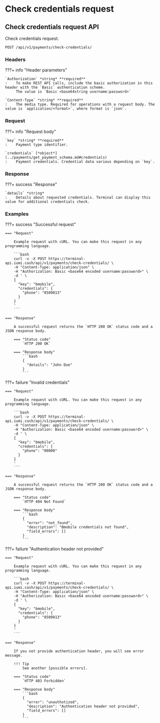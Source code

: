 # Check credentials request

## Check credentials request API

Check credentials request.

`POST /api/v1/payments/check-credentials/`

### Headers

???+ info "Header parameters"

    `Authorization` *string* **required**
    :    To make REST API calls, include the basic authorization in this header with the `Basic` authentication scheme. 
         The value is `Basic <base64string username:password>`

    `Content-Type` *string* **required**
    :    The media type. Required for operations with a request body. The value is `application/<format>`, where format is `json`.


### Request

???+ info "Request body"

    `key` *string* **required**
    :    Payment type identifier.

    `credentials` [*object*](../payments/get_payment_schema.md#credentials)
    :    Payment credentials. Credential data various depending on `key`.

### Response

???+ success "Response"

    `details` *string*
    :    Details about requested credentials. Terminal can display this value for additional credentials check.


### Examples

???+ success "Successful request"

    === "Request"

        Example request with cURL. You can make this request in any programming language.

        ```bash
        curl -v -X POST https://terminal-api.iumi.cash/api/v1/payments/check-credentials/ \
        -H "Content-Type: application/json" \
        -H "Authorization: Basic <base64 encoded username:password>" \
        -d ' \
        {
          "key": "bmobile",
          "credentials": {
            "phone": "8509813"
          }
        }
        '
        ```

    === "Response"

        A successful request returns the `HTTP 200 OK` status code and a JSON response body.

        === "Status code"
            `HTTP 200 OK`

        === "Response body"
            ```bash
            {
              "details": "John Doe"
            }
            ```

???+ failure "Invalid credentials"

    === "Request"

        Example request with cURL. You can make this request in any programming language.

        ```bash
        curl -v -X POST https://terminal-api.iumi.cash/api/v1/payments/check-credentials/ \
        -H "Content-Type: application/json" \
        -H "Authorization: Basic <base64 encoded username:password>" \
        -d ' \
        {
          "key": "bmobile",
          "credentials": {
            "phone": "00000"
          }
        }
        '
        ```

    === "Response"

        A successful request returns the `HTTP 200 OK` status code and a JSON response body.

        === "Status code"
            `HTTP 404 Not Found`

        === "Response body"
            ```bash
            {
              "error": "not_found",
              "description": "Bmobile credentials not found",
              "field_errors": []
            }
            ```

???+ failure "Authentication header not provided"

    === "Request"

        Example request with cURL. You can make this request in any programming language.

        ```bash
        curl -v -X POST https://terminal-api.iumi.cash/api/v1/payments/check-credentials/ \
        -H "Content-Type: application/json" \
        -H "Authorization: Basic <base64 encoded username:password>" \
        -d ' \
        {
          "key": "bmobile",
          "credentials": {
            "phone": "8509813"
          }
        }
        '
        ```

    === "Response"

        If you not provide authentication header, you will see error message.

        !!! Tip
            See another [possible errors].

        === "Status code"
            `HTTP 403 Forbidden`

        === "Response body"
            ```bash
            {
              "error": "unauthotized",
              "description": "Authentication header not provided",
              "field_errors": []
            }
            ```

[possible errors]: ../responses.md#failed-requests
